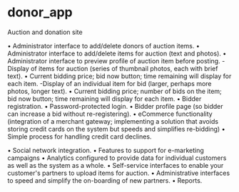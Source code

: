 donor_app
=========

Auction and donation site

• Administrator interface to add/delete donors of auction items.
• Administrator interface to add/delete items for auction (text and photos).
• Administrator interface to preview profile of auction item before posting.
-Display of items for auction (series of thumbnail photos, each with brief text).
• Current bidding price; bid now button; time remaining will display for each item.
-Display of an individual item for bid (larger, perhaps more photos, longer text).
• Current bidding price; number of bids on the item; bid now button; time remaining will display for each item.
• Bidder registration.
• Password-protected login.
• Bidder profile page (so bidder can increase a bid without re-registering).
• eCommerce functionality (integration of a merchant gateway; implementing a solution that avoids storing credit cards on the system but speeds and simplifies re-bidding)
• Simple process for handling credit card declines.

• Social network integration.
• Features to support for e-marketing campaigns
• Analytics configured to provide data for individual customers as well as the system as a whole.
• Self-service interfaces to enable your customer's partners to upload items for auction.
• Administrative interfaces to speed and simplify the on-boarding of new partners.
• Reports.
